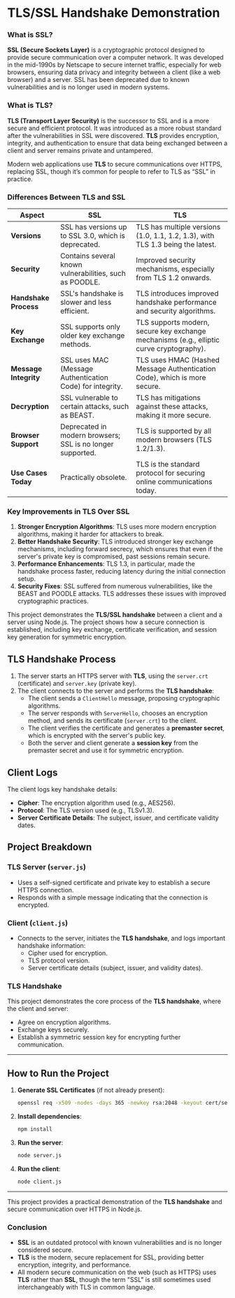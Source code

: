 # TLS/SSL Handshake Demonstration

### **What is SSL?**

**SSL (Secure Sockets Layer)** is a cryptographic protocol designed to provide secure communication over a computer network. It was developed in the mid-1990s by Netscape to secure internet traffic, especially for web browsers, ensuring data privacy and integrity between a client (like a web browser) and a server. SSL has been deprecated due to known vulnerabilities and is no longer used in modern systems.

### **What is TLS?**

**TLS (Transport Layer Security)** is the successor to SSL and is a more secure and efficient protocol. It was introduced as a more robust standard after the vulnerabilities in SSL were discovered. **TLS** provides encryption, integrity, and authentication to ensure that data being exchanged between a client and server remains private and untampered.

Modern web applications use **TLS** to secure communications over HTTPS, replacing SSL, though it’s common for people to refer to TLS as “SSL” in practice.

### **Differences Between TLS and SSL**

| **Aspect**               | **SSL**                                                   | **TLS**                                                   |
|--------------------------|-----------------------------------------------------------|-----------------------------------------------------------|
| **Versions**              | SSL has versions up to SSL 3.0, which is deprecated.      | TLS has multiple versions (1.0, 1.1, 1.2, 1.3), with TLS 1.3 being the latest. |
| **Security**              | Contains several known vulnerabilities, such as POODLE.  | Improved security mechanisms, especially from TLS 1.2 onwards. |
| **Handshake Process**     | SSL's handshake is slower and less efficient.             | TLS introduces improved handshake performance and security algorithms. |
| **Key Exchange**          | SSL supports only older key exchange methods.             | TLS supports modern, secure key exchange mechanisms (e.g., elliptic curve cryptography). |
| **Message Integrity**     | SSL uses MAC (Message Authentication Code) for integrity. | TLS uses HMAC (Hashed Message Authentication Code), which is more secure. |
| **Decryption**            | SSL vulnerable to certain attacks, such as BEAST.         | TLS has mitigations against these attacks, making it more secure. |
| **Browser Support**       | Deprecated in modern browsers; SSL is no longer supported. | TLS is supported by all modern browsers (TLS 1.2/1.3). |
| **Use Cases Today**       | Practically obsolete.                                     | TLS is the standard protocol for securing online communications today. |

### **Key Improvements in TLS Over SSL**

1. **Stronger Encryption Algorithms**: TLS uses more modern encryption algorithms, making it harder for attackers to break.
2. **Better Handshake Security**: TLS introduced stronger key exchange mechanisms, including forward secrecy, which ensures that even if the server's private key is compromised, past sessions remain secure.
3. **Performance Enhancements**: TLS 1.3, in particular, made the handshake process faster, reducing latency during the initial connection setup.
4. **Security Fixes**: SSL suffered from numerous vulnerabilities, like the BEAST and POODLE attacks. TLS addresses these issues with improved cryptographic practices.



This project demonstrates the **TLS/SSL handshake** between a client and a server using Node.js. The project shows how a secure connection is established, including key exchange, certificate verification, and session key generation for symmetric encryption.

## TLS Handshake Process

1. The server starts an HTTPS server with **TLS**, using the `server.crt` (certificate) and `server.key` (private key).
2. The client connects to the server and performs the **TLS handshake**:
   - The client sends a `ClientHello` message, proposing cryptographic algorithms.
   - The server responds with `ServerHello`, chooses an encryption method, and sends its certificate (`server.crt`) to the client.
   - The client verifies the certificate and generates a **premaster secret**, which is encrypted with the server's public key.
   - Both the server and client generate a **session key** from the premaster secret and use it for symmetric encryption.
   
## Client Logs

The client logs key handshake details:
- **Cipher**: The encryption algorithm used (e.g., AES256).
- **Protocol**: The TLS version used (e.g., TLSv1.3).
- **Server Certificate Details**: The subject, issuer, and certificate validity dates.

## Project Breakdown

### TLS Server (`server.js`)
- Uses a self-signed certificate and private key to establish a secure HTTPS connection.
- Responds with a simple message indicating that the connection is encrypted.

### Client (`client.js`)
- Connects to the server, initiates the **TLS handshake**, and logs important handshake information:
  - Cipher used for encryption.
  - TLS protocol version.
  - Server certificate details (subject, issuer, and validity dates).

### TLS Handshake
This project demonstrates the core process of the **TLS handshake**, where the client and server:
- Agree on encryption algorithms.
- Exchange keys securely.
- Establish a symmetric session key for encrypting further communication.

---

## How to Run the Project

1. **Generate SSL Certificates** (if not already present):
   ```bash
   openssl req -x509 -nodes -days 365 -newkey rsa:2048 -keyout cert/server.key -out cert/server.crt
   ```

2. **Install dependencies**:
   ```bash
   npm install
   ```

3. **Run the server**:
   ```bash
   node server.js
   ```

4. **Run the client**:
   ```bash
   node client.js
   ```

---

This project provides a practical demonstration of the **TLS handshake** and secure communication over HTTPS in Node.js.

### **Conclusion**

- **SSL** is an outdated protocol with known vulnerabilities and is no longer considered secure.
- **TLS** is the modern, secure replacement for SSL, providing better encryption, integrity, and performance.
- All modern secure communication on the web (such as HTTPS) uses **TLS** rather than **SSL**, though the term "SSL" is still sometimes used interchangeably with TLS in common language. 

